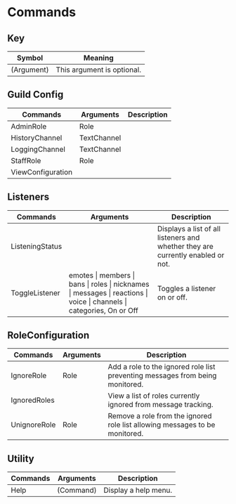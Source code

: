 # Commands

## Key
| Symbol     | Meaning                    |
| ---------- | -------------------------- |
| (Argument) | This argument is optional. |

## Guild Config
| Commands          | Arguments   | Description      |
| ----------------- | ----------- | ---------------- |
| AdminRole         | Role        | <No Description> |
| HistoryChannel    | TextChannel | <No Description> |
| LoggingChannel    | TextChannel | <No Description> |
| StaffRole         | Role        | <No Description> |
| ViewConfiguration | <none>      | <No Description> |

## Listeners
| Commands        | Arguments                                                                                                              | Description                                                                     |
| --------------- | ---------------------------------------------------------------------------------------------------------------------- | ------------------------------------------------------------------------------- |
| ListeningStatus | <none>                                                                                                                 | Displays a list of all listeners and whether they are currently enabled or not. |
| ToggleListener  | emotes \| members \| bans \| roles \| nicknames \| messages \| reactions \| voice \| channels \| categories, On or Off | Toggles a listener on or off.                                                   |

## RoleConfiguration
| Commands     | Arguments | Description                                                                   |
| ------------ | --------- | ----------------------------------------------------------------------------- |
| IgnoreRole   | Role      | Add a role to the ignored role list preventing messages from being monitored. |
| IgnoredRoles | <none>    | View a list of roles currently ignored from message tracking.                 |
| UnignoreRole | Role      | Remove a role from the ignored role list allowing messages to be monitored.   |

## Utility
| Commands | Arguments | Description          |
| -------- | --------- | -------------------- |
| Help     | (Command) | Display a help menu. |

